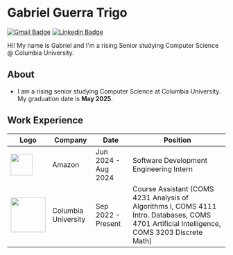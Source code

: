 <!---
Trigozord/Trigozord is a ✨ special ✨ repository because its `README.md` (this file) appears on your GitHub profile.
You can click the Preview link to take a look at your changes.
--->
# Gabriel Guerra Trigo
[![Gmail Badge](https://img.shields.io/badge/-gabrielguerratrigo20-c14438?style=flat&logo=Gmail&logoColor=white&link=mailto:gabrielguerratrigo20@gmail.com)](mailto:gabrielguerratrigo20@gmail.com)
[![Linkedin Badge](https://img.shields.io/badge/-gabriel-blue?style=flat&logo=Linkedin&logoColor=white&link=https://www.linkedin.com/in/gabriel-trigo-b3a22a23b/)](https://www.linkedin.com/in/gabriel-trigo-b3a22a23b/)

Hi! My name is Gabriel and I'm a rising Senior studying Computer Science @ Columbia University.

## About
- I am a rising senior studying Computer Science at Columbia University. My graduation date is **May 2025**.

## Work Experience
| Logo | Company | Date | Position |
| ------------ | ------------ | ---- | ------- |
| <img src="https://es.logodownload.org/wp-content/uploads/2019/07/amazon-logo-81.png" height="50"> | Amazon | Jun 2024 - Aug 2024 | Software Development Engineering Intern |
| <img src="https://logos-download.com/wp-content/uploads/2020/06/Columbia_University_Logo.png" height="80"> | Columbia University | Sep 2022 - Present | Course Assistant (COMS 4231 Analysis of Algorithms I, COMS 4111 Intro. Databases, COMS 4701 Artificial Intelligence, COMS 3203 Discrete Math)
